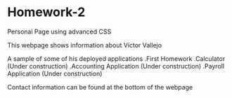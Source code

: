 # Homework-2
Personal Page using advanced CSS


This webpage shows information about Víctor Vallejo 

A sample of some of his deployed applications
    .First Homework
    .Calculator (Under construction)
    .Accounting Application (Under construction)
    .Payroll Application (Under construction)


Contact information can be found at the bottom of the webpage